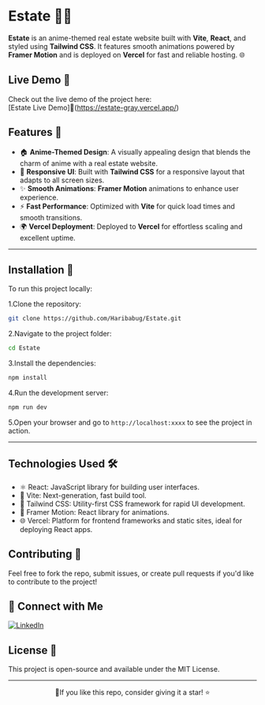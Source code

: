 # Estate 🏡✨

**Estate** is an anime-themed real estate website built with **Vite**, **React**, and styled using **Tailwind CSS**. It features smooth animations powered by **Framer Motion** and is deployed on **Vercel** for fast and reliable hosting. 🌐


## Live Demo 🎥
Check out the live demo of the project here:  
[Estate Live Demo]🔗(https://estate-gray.vercel.app/)



## Features 🌟
- 🏠 **Anime-Themed Design**: A visually appealing design that blends the charm of anime with a real estate website.
- 📱 **Responsive UI**: Built with **Tailwind CSS** for a responsive layout that adapts to all screen sizes.
- ✨ **Smooth Animations**: **Framer Motion** animations to enhance user experience.
- ⚡ **Fast Performance**: Optimized with **Vite** for quick load times and smooth transitions.
- 🌍 **Vercel Deployment**: Deployed to **Vercel** for effortless scaling and excellent uptime.
 
---

## Installation 🚀

To run this project locally:

1.Clone the repository:
```bash
git clone https://github.com/Haribabug/Estate.git
 ```
2.Navigate to the project folder:
  ```bash
  cd Estate 
  ```
3.Install the dependencies:
   ```bash
  npm install

   ```
4.Run the development server:
   ```bash
  npm run dev

   ```
5.Open your browser and go to ``` http://localhost:xxxx ``` to see the project in action.


---



## Technologies Used 🛠️
- ⚛️ React: JavaScript library for building user interfaces.
- 🚀 Vite: Next-generation, fast build tool.
- 🌈 Tailwind CSS: Utility-first CSS framework for rapid UI development.
- 💨 Framer Motion: React library for animations.
- 🌐 Vercel: Platform for frontend frameworks and static sites, ideal for deploying React apps.


  

## Contributing 🤝
Feel free to fork the repo, submit issues, or create pull requests if you'd like to contribute to the project!


## 📌 Connect with Me

[![LinkedIn](https://img.shields.io/badge/LinkedIn-Connect-blue?style=flat&logo=linkedin)](https://www.linkedin.com/in/haribabu-g/)  



## License 📄
This project is open-source and available under the MIT License.

---

<div align="center">
🌟If you like this repo, consider giving it a star! ⭐
</div>



